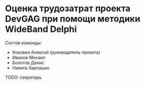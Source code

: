 # Оценка трудозатрат проекта DevGAG при помощи методики WideBand Delphi

*Состав команды:*

- Коковин Алексей (руководитель проекта)
- Иванов Михаил 
- Болотов Денис
- Никита Харлашко

TODO: секретарь
